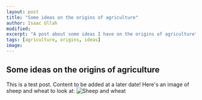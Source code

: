 ```yaml
---
layout: post
title: "Some ideas on the origins of agriculture"
author: Isaac Ullah
modified:
excerpt: "A post about some ideas I have on the origins of agriculture"
tags: [agriculture, origins, ideas]
image:
---
```


## Some ideas on the origins of agriculture

This is a test post. Content to be added at a later date! Here's an image of sheep and wheat to look at:
![Sheep and wheat](Sheep_under_olive_tree.png)
